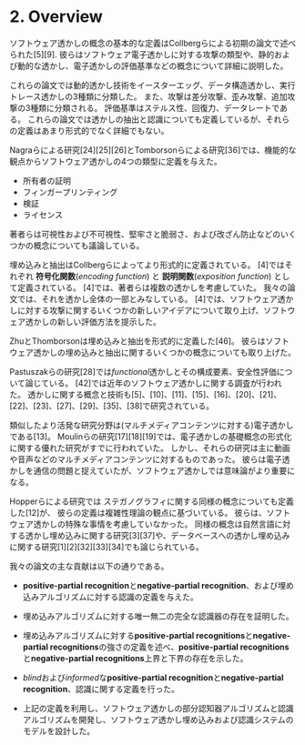 # 2. Overview

ソフトウェア透かしの概念の基本的な定義はCollbergらによる初期の論文で述べられた[5][9].
彼らはソフトウェア電子透かしに対する攻撃の類型や、静的および動的な透かし、電子透かしの評価基準などの概念について詳細に説明した。

これらの論文では動的透かし技術をイースターエッグ、データ構造透かし、実行トレース透かしの3種類に分類した。
また、攻撃は差分攻撃、歪み攻撃、追加攻撃の3種類に分類される。
評価基準はステルス性、回復力、データレートである。
これらの論文では透かしの抽出と認識についても定義しているが、それらの定義はあまり形式的でなく詳細でもない。

Nagraらによる研究[24][25][26]とTomborsonらによる研究[36]では、機能的な観点からソフトウェア透かしの4つの類型に定義を与えた。

- 所有者の証明
- フィンガープリンティング
- 検証
- ライセンス

著者らは可視性および不可視性、堅牢さと脆弱さ、および改ざん防止などのいくつかの概念についても議論している。

埋め込みと抽出はCollbergらによってより形式的に定義されている。
[4]ではそれぞれ **符号化関数**(*encoding function*) と **説明関数**(*exposition function*) として定義されている。
[4]では、著者らは複数の透かしを考慮していた。
我々の論文では、それを透かし全体の一部とみなしている。
[4]では、ソフトウェア透かしに対する攻撃に関するいくつかの新しいアイデアについて取り上げ、ソフトウェア透かしの新しい評価方法を提示した。

ZhuとThomborsonは埋め込みと抽出を形式的に定義した[46]。
彼らはソフトウェア透かしの埋め込みと抽出に関するいくつかの概念についても取り上げた。

Pastuszakらの研究[28]では*functional*透かしとその構成要素、安全性評価について論じている。
[42]では近年のソフトウェア透かしに関する調査が行われた。
透かしに関する概念と技術も[5]、[10]、[11]、[15]、[16]、[20]、[21]、[22]、[23]、[27]、[29]、[35]、[38]で研究されている。

類似したより活発な研究分野は(マルチメディアコンテンツに対する)電子透かしである[13]。
Moulinらの研究[17][18][19]では、電子透かしの基礎概念の形式化に関する優れた研究がすでに行われていた。
しかし、それらの研究は主に動画や音声などのマルチメディアコンテンツに対するものであった。
彼らは電子透かしを通信の問題と捉えていたが、ソフトウェア透かしでは意味論がより重要になる。

Hopperらによる研究では ステガノグラフィに関する同様の概念についても定義した[12]が、 彼らの定義は複雑性理論の観点に基づいている。
彼らは、ソフトウェア透かしの特殊な事情を考慮していなかった。
同様の概念は自然言語に対する透かし埋め込みに関する研究[3][37]や、データベースへの透かし埋め込みに関する研究[1][2][32][33][34]でも論じられている。

我々の論文の主な貢献は以下の通りである。

- **positive-partial recognition**と**negative-partial recognition**、および埋め込みアルゴリズムに対する認識の定義を与えた。

- 埋め込みアルゴリズムに対する唯一無二の完全な認識器の存在を証明した。

- 埋め込みアルゴリズムに対する**positive-partial recognitions**と**negative-partial recognitions**の強さの定義を述べ、**positive-partial recognitions**と**negative-partial recognitions**上界と下界の存在を示した。

- *blind*および*informed*な**positive-partial recognition**と**negative-partial recognition**、認識に関する定義を行った。

- 上記の定義を利用し、ソフトウェア透かしの部分認知器アルゴリズムと認識アルゴリズムを開発し、ソフトウェア透かし埋め込みおよび認識システムのモデルを設計した。
